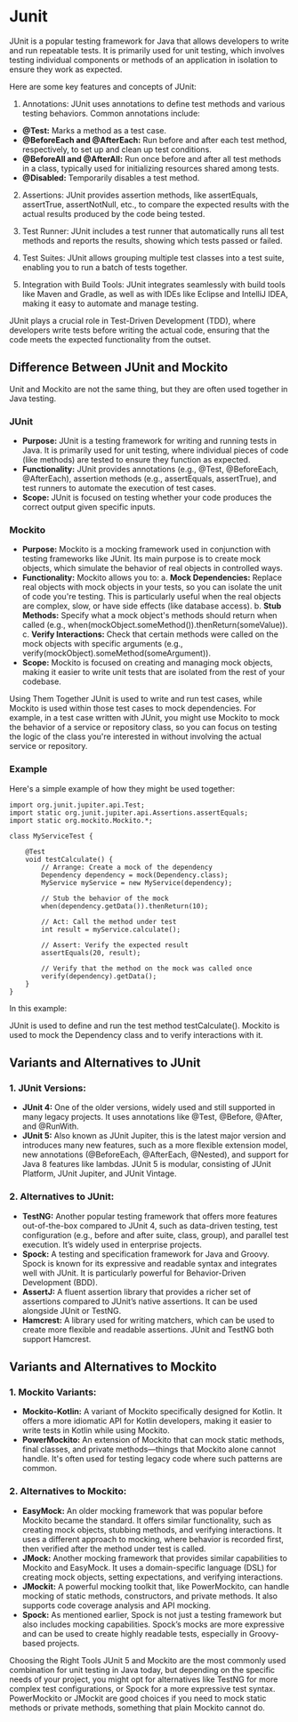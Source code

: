 # Junit

JUnit is a popular testing framework for Java that allows developers to write and run repeatable tests. It is primarily used for unit testing, which involves testing individual components or methods of an application in isolation to ensure they work as expected.

Here are some key features and concepts of JUnit:

1. Annotations: JUnit uses annotations to define test methods and various testing behaviors. Common annotations include:
- **@Test:** Marks a method as a test case.
- **@BeforeEach and @AfterEach:** Run before and after each test method, respectively, to set up and clean up test conditions.
- **@BeforeAll and @AfterAll:** Run once before and after all test methods in a class, typically used for initializing resources shared among tests.
- **@Disabled:** Temporarily disables a test method.

2. Assertions: JUnit provides assertion methods, like assertEquals, assertTrue, assertNotNull, etc., to compare the expected results with the actual results produced by the code being tested.

3. Test Runner: JUnit includes a test runner that automatically runs all test methods and reports the results, showing which tests passed or failed.

4. Test Suites: JUnit allows grouping multiple test classes into a test suite, enabling you to run a batch of tests together.

5. Integration with Build Tools: JUnit integrates seamlessly with build tools like Maven and Gradle, as well as with IDEs like Eclipse and IntelliJ IDEA, making it easy to automate and manage testing.

JUnit plays a crucial role in Test-Driven Development (TDD), where developers write tests before writing the actual code, ensuring that the code meets the expected functionality from the outset.


## Difference Between JUnit and Mockito

Unit and Mockito are not the same thing, but they are often used together in Java testing.

### JUnit
- **Purpose:** JUnit is a testing framework for writing and running tests in Java. It is primarily used for unit testing, where individual pieces of code (like methods) are tested to ensure they function as expected.
- **Functionality:** JUnit provides annotations (e.g., @Test, @BeforeEach, @AfterEach), assertion methods (e.g., assertEquals, assertTrue), and test runners to automate the execution of test cases.
- **Scope:** JUnit is focused on testing whether your code produces the correct output given specific inputs.

### Mockito
- **Purpose:** Mockito is a mocking framework used in conjunction with testing frameworks like JUnit. Its main purpose is to create mock objects, which simulate the behavior of real objects in controlled ways.
- **Functionality:** Mockito allows you to:
    a. **Mock Dependencies:** Replace real objects with mock objects in your tests, so you can isolate the unit of code you're testing. This is particularly useful when the real objects are complex, slow, or have side effects (like database access).
    b. **Stub Methods:** Specify what a mock object's methods should return when called (e.g., when(mockObject.someMethod()).thenReturn(someValue)).
    c. **Verify Interactions:** Check that certain methods were called on the mock objects with specific arguments (e.g., verify(mockObject).someMethod(someArgument)).
- **Scope:** Mockito is focused on creating and managing mock objects, making it easier to write unit tests that are isolated from the rest of your codebase.

Using Them Together
JUnit is used to write and run test cases, while Mockito is used within those test cases to mock dependencies.
For example, in a test case written with JUnit, you might use Mockito to mock the behavior of a service or repository class, so you can focus on testing the logic of the class you're interested in without involving the actual service or repository.

### Example
Here's a simple example of how they might be used together:

```
import org.junit.jupiter.api.Test;
import static org.junit.jupiter.api.Assertions.assertEquals;
import static org.mockito.Mockito.*;

class MyServiceTest {

    @Test
    void testCalculate() {
        // Arrange: Create a mock of the dependency
        Dependency dependency = mock(Dependency.class);
        MyService myService = new MyService(dependency);
        
        // Stub the behavior of the mock
        when(dependency.getData()).thenReturn(10);

        // Act: Call the method under test
        int result = myService.calculate();

        // Assert: Verify the expected result
        assertEquals(20, result);

        // Verify that the method on the mock was called once
        verify(dependency).getData();
    }
}

```

In this example:

JUnit is used to define and run the test method testCalculate().
Mockito is used to mock the Dependency class and to verify interactions with it.

## Variants and Alternatives to JUnit

### **1. JUnit Versions:**

- **JUnit 4:** One of the older versions, widely used and still supported in many legacy projects. It uses annotations like @Test, @Before, @After, and @RunWith.
- **JUnit 5:** Also known as JUnit Jupiter, this is the latest major version and introduces many new features, such as a more flexible extension model, new annotations (@BeforeEach, @AfterEach, @Nested), and support for Java 8 features like lambdas. JUnit 5 is modular, consisting of JUnit Platform, JUnit Jupiter, and JUnit Vintage.

### **2. Alternatives to JUnit:**

- **TestNG:** Another popular testing framework that offers more features out-of-the-box compared to JUnit 4, such as data-driven testing, test configuration (e.g., before and after suite, class, group), and parallel test execution. It’s widely used in enterprise projects.
- **Spock:** A testing and specification framework for Java and Groovy. Spock is known for its expressive and readable syntax and integrates well with JUnit. It is particularly powerful for Behavior-Driven Development (BDD).
- **AssertJ:** A fluent assertion library that provides a richer set of assertions compared to JUnit’s native assertions. It can be used alongside JUnit or TestNG.
- **Hamcrest:** A library used for writing matchers, which can be used to create more flexible and readable assertions. JUnit and TestNG both support Hamcrest.

## Variants and Alternatives to Mockito

### **1. Mockito Variants:**

- **Mockito-Kotlin:** A variant of Mockito specifically designed for Kotlin. It offers a more idiomatic API for Kotlin developers, making it easier to write tests in Kotlin while using Mockito.
- **PowerMockito:** An extension of Mockito that can mock static methods, final classes, and private methods—things that Mockito alone cannot handle. It's often used for testing legacy code where such patterns are common.

### **2. Alternatives to Mockito:**

- **EasyMock:** An older mocking framework that was popular before Mockito became the standard. It offers similar functionality, such as creating mock objects, stubbing methods, and verifying interactions. It uses a different approach to mocking, where behavior is recorded first, then verified after the method under test is called.
- **JMock:** Another mocking framework that provides similar capabilities to Mockito and EasyMock. It uses a domain-specific language (DSL) for creating mock objects, setting expectations, and verifying interactions.
- **JMockit:** A powerful mocking toolkit that, like PowerMockito, can handle mocking of static methods, constructors, and private methods. It also supports code coverage analysis and API mocking.
- **Spock:** As mentioned earlier, Spock is not just a testing framework but also includes mocking capabilities. Spock’s mocks are more expressive and can be used to create highly readable tests, especially in Groovy-based projects.

Choosing the Right Tools
JUnit 5 and Mockito are the most commonly used combination for unit testing in Java today, but depending on the specific needs of your project, you might opt for alternatives like TestNG for more complex test configurations, or Spock for a more expressive test syntax.
PowerMockito or JMockit are good choices if you need to mock static methods or private methods, something that plain Mockito cannot do.

